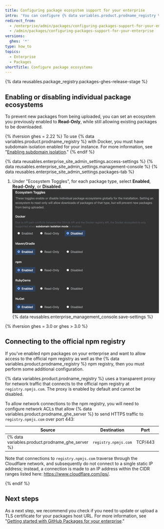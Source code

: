 ```yaml
---
title: Configuring package ecosystem support for your enterprise
intro: 'You can configure {% data variables.product.prodname_registry %} for your enterprise by globally enabling or disabling individual package ecosystems on your enterprise, including Docker, RubyGems, npm, Apache Maven, Gradle, or NuGet. Learn about other configuration requirements to support specific package ecosystems.'
redirect_from:
  - /enterprise/admin/packages/configuring-packages-support-for-your-enterprise
  - /admin/packages/configuring-packages-support-for-your-enterprise
versions:
  ghes: '*'
type: how_to
topics:
  - Enterprise
  - Packages
shortTitle: Configure package ecosystems
---
```


{% data reusables.package_registry.packages-ghes-release-stage %}

## Enabling or disabling individual package ecosystems

To prevent new packages from being uploaded, you can set an ecosystem you previously enabled to **Read-Only**, while still allowing existing packages to be downloaded.

{% ifversion ghes = 2.22 %}
To use {% data variables.product.prodname_registry %} with Docker, you must have subdomain isolation enabled for your instance. For more information, see "[Enabling subdomain isolation](/enterprise/admin/configuration/enabling-subdomain-isolation)."
{% endif %}

{% data reusables.enterprise_site_admin_settings.access-settings %}
{% data reusables.enterprise_site_admin_settings.management-console %}
{% data reusables.enterprise_site_admin_settings.packages-tab %}
1. Under "Ecosystem Toggles", for each package type, select **Enabled**, **Read-Only**, or **Disabled**.
  ![Ecosystem toggles](/assets/images/enterprise/site-admin-settings/ecosystem-toggles.png)
{% data reusables.enterprise_management_console.save-settings %}

{% ifversion ghes = 3.0 or ghes > 3.0 %}
## Connecting to the official npm registry

If you've enabled npm packages on your enterprise and want to allow access to the official npm registry as well as the {% data variables.product.prodname_registry %} npm registry, then you must perform some additional configuration.

{% data variables.product.prodname_registry %} uses a transparent proxy for network traffic that connects to the official npm registry at `registry.npmjs.com`. The proxy is enabled by default and cannot be disabled.

To allow network connections to the npm registry, you will need to configure network ACLs that allow {% data variables.product.prodname_ghe_server %} to send HTTPS traffic to `registry.npmjs.com`  over port 443:

| Source | Destination | Port | Type |
|---|---|---|---|
| {% data variables.product.prodname_ghe_server %} | `registry.npmjs.com` | TCP/443 | HTTPS |

Note that connections to `registry.npmjs.com` traverse through the Cloudflare network, and subsequently do not connect to a single static IP address; instead, a connection is made to an IP address within the CIDR ranges listed here: https://www.cloudflare.com/ips/.

{% endif %}

## Next steps

As a next step, we recommend you check if you need to update or upload a TLS certificate for your packages host URL. For more information, see "[Getting started with GitHub Packages for your enterprise](/admin/packages/getting-started-with-github-packages-for-your-enterprise)."
